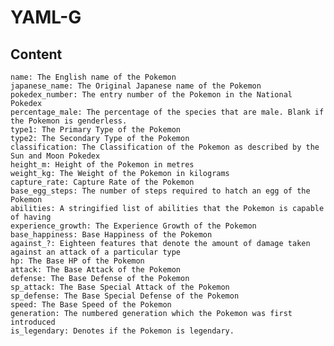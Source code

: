 # YAML-G


## Content

    name: The English name of the Pokemon
    japanese_name: The Original Japanese name of the Pokemon
    pokedex_number: The entry number of the Pokemon in the National Pokedex
    percentage_male: The percentage of the species that are male. Blank if the Pokemon is genderless.
    type1: The Primary Type of the Pokemon
    type2: The Secondary Type of the Pokemon
    classification: The Classification of the Pokemon as described by the Sun and Moon Pokedex
    height_m: Height of the Pokemon in metres
    weight_kg: The Weight of the Pokemon in kilograms
    capture_rate: Capture Rate of the Pokemon
    base_egg_steps: The number of steps required to hatch an egg of the Pokemon
    abilities: A stringified list of abilities that the Pokemon is capable of having
    experience_growth: The Experience Growth of the Pokemon
    base_happiness: Base Happiness of the Pokemon
    against_?: Eighteen features that denote the amount of damage taken against an attack of a particular type
    hp: The Base HP of the Pokemon
    attack: The Base Attack of the Pokemon
    defense: The Base Defense of the Pokemon
    sp_attack: The Base Special Attack of the Pokemon
    sp_defense: The Base Special Defense of the Pokemon
    speed: The Base Speed of the Pokemon
    generation: The numbered generation which the Pokemon was first introduced
    is_legendary: Denotes if the Pokemon is legendary.
